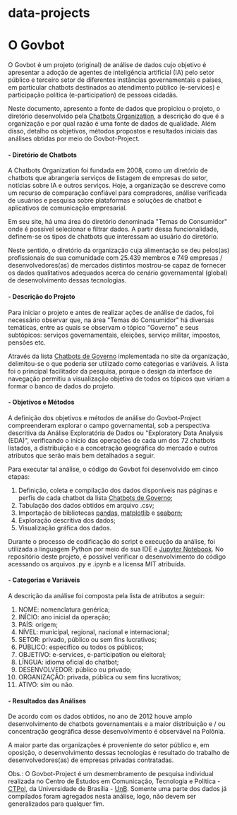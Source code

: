 # data-projects
#  O Govbot 

O Govbot é um projeto (original) de análise de dados cujo objetivo é apresentar a adoção de agentes de inteligência artificial (IA) pelo setor público e terceiro setor de diferentes instâncias governamentais e países, em particular chatbots destinados ao atendimento público (e-services) e participação política (e-participation) de pessoas cidadãs. 

Neste documento, apresento a fonte de dados que propiciou o projeto, o diretório desenvolvido pela [Chatbots Organization](https://chatbots.org/directory), a descrição do que é a organização e por qual razão é uma fonte de dados de qualidade. Além disso, detalho os objetivos, métodos propostos e resultados iniciais das análises obtidas por meio do Govbot-Project.



#### **- Diretório de Chatbots**

A Chatbots Organization foi fundada em 2008, como um diretório de chatbots que abrangeria serviços de listagem de empresas do setor, notícias sobre IA e outros serviços. Hoje, a organização se descreve como um recurso de comparação confiável para compradores, análise verificada de usuários e pesquisa sobre plataformas e soluções de chatbot e aplicativos de comunicação empresarial.

Em seu site, há uma área do diretório denominada "Temas do Consumidor" onde é possível selecionar e filtrar dados. A partir dessa funcionalidade, definem-se os tipos de chatbots que interessam ao usuário do diretório. 

Neste sentido, o diretório da organização cuja alimentação se deu pelos(as) profissionais de sua comunidade com 25.439 membros e 749 empresas / desenvolvedores(as) de mercados distintos mostrou-se capaz de fornecer os dados qualitativos adequados acerca do cenário governamental (global) de desenvolvimento dessas tecnologias. 

 

#### **- Descrição do Projeto**

Para iniciar o projeto e antes de realizar ações de análise de dados, foi necessário observar que, na área "Temas do Consumidor" há diversas temáticas, entre as quais se observam o tópico "Governo" e seus subtópicos: serviços governamentais, eleições, serviço militar, impostos, pensões etc.

Através da lista [Chatbots de Governo](https://chatbots.org/industry/government/) implementada no site da organização, delimitou-se o que poderia ser utilizado como categorias e variáveis. A lista foi o principal facilitador da pesquisa, porque o design da interface de navegação permitiu a visualização objetiva de todos os tópicos que viriam a formar o banco de dados do projeto.



#### **- Objetivos e Métodos**

A definição dos objetivos e métodos de análise do Govbot-Project compreenderam explorar o campo governamental, sob a perspectiva descritiva da Análise Exploratória de Dados ou "Exploratory Data Analysis (EDA)", verificando o início das operações de cada um dos 72 chatbots listados, a distribuição e a concetração geográfica do mercado e outros atributos que serão mais bem detalhados a seguir.

Para executar tal análise, o código do Govbot foi desenvolvido em cinco etapas:

1. Definição, coleta e compilação dos dados disponíveis nas páginas e perfis de cada chatbot da lista [Chatbots de Governo](https://chatbots.org/industry/government/);
2. Tabulação dos dados obtidos em arquivo .csv;
3. Importação de bibliotecas [pandas](https://pandas.pydata.org/), [matplotlib](https://matplotlib.org/) e [seaborn](https://seaborn.pydata.org/);
4. Exploração descritiva dos dados;
5. Visualização gráfica dos dados.

Durante o processo de codificação do script e execução da análise, foi utilizada a linguagem Python por meio de sua IDE e [Jupyter Notebook](https://jupyter.org/). No repositório deste projeto, é possível verificar o desenvolvimento do código acessando os arquivos .py e .ipynb e a licensa MIT atribuída.



#### **- Categorias e Variáveis**

A descrição da análise foi composta pela lista de atributos a seguir:

1. NOME: nomenclatura genérica;
2. INÍCIO: ano inicial da operação;
3. PAÍS: origem;
4. NÍVEL: municipal, regional, nacional e internacional;
5. SETOR: privado, público ou sem fins lucrativos;
6. PÚBLICO: específico ou todos os públicos;
7. OBJETIVO: e-services, e-participation ou eleitoral;
8. LÍNGUA: idioma oficial do chatbot;
9. DESENVOLVEDOR: público ou privado;
10. ORGANIZAÇÃO: privada, pública ou sem fins lucrativos;
11. ATIVO: sim ou não.



#### **- Resultados das Análises**

De acordo com os dados obtidos, no ano de 2012 houve amplo desenvolvimento de chatbots governamentais e a maior distribuição e / ou concentração geográfica desse desenvolvimento é observável na Polônia.

A maior parte das organizações é proveniente do setor público e, em oposição, o desenvolvimento dessas tecnologias é resultado do trabalho de desenvolvedores(as) de empresas privadas contratadas.

Obs.: O Govbot-Project é um desmembramento de pesquisa individual realizada no Centro de Estudos em Comunicação, Tecnologia e Política - [CTPol](http://ctpol.unb.br), da Universidade de Brasília - [UnB](https://www.unb.br). Somente uma parte dos dados já compilados foram agregados nesta análise, logo, não devem ser generalizados para qualquer fim.